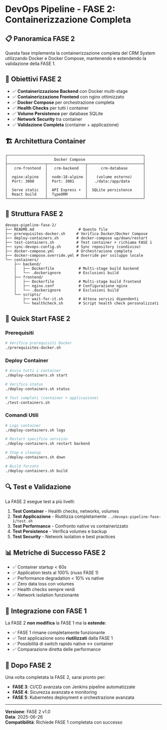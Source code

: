 # DevOps Pipeline - FASE 2: Containerizzazione Completa

## 📋 Panoramica FASE 2
Questa fase implementa la containerizzazione completa del CRM System utilizzando Docker e Docker Compose, mantenendo e estendendo la validazione della FASE 1.

## 🎯 Obiettivi FASE 2
- ✅ **Containerizzazione Backend** con Docker multi-stage
- ✅ **Containerizzazione Frontend** con nginx ottimizzato  
- ✅ **Docker Compose** per orchestrazione completa
- ✅ **Health Checks** per tutti i container
- ✅ **Volume Persistence** per database SQLite
- ✅ **Network Security** tra container
- ✅ **Validazione Completa** (container + applicazione)

## 🏗️ Architettura Container

```
┌─────────────────────────────────────────────────────────────┐
│                     Docker Compose                          │
├─────────────────┬─────────────────┬─────────────────────────┤
│   crm-frontend  │   crm-backend   │      crm-database       │
│                 │                 │                         │
│  nginx:alpine   │  node:18-alpine │    (volume esterno)     │
│  Port: 3000     │  Port: 3001     │   ./data:/app/data      │
│                 │                 │                         │
│  Serve static   │  API Express +  │  SQLite persistence     │
│  React build    │  TypeORM        │                         │
└─────────────────┴─────────────────┴─────────────────────────┘
```

## 📁 Struttura FASE 2

```
devops-pipeline-fase-2/
├── README.md                    # Questo file
├── prerequisites-docker.sh     # Verifica Docker/Docker Compose
├── deploy-containers.sh        # docker-compose up/down/restart
├── test-containers.sh          # Test container + richiama FASE 1
├── sync-devops-config.sh       # Sync repository (condiviso)
├── docker-compose.yml          # Orchestrazione completa
├── docker-compose.override.yml # Override per sviluppo locale
└── containers/
    ├── backend/
    │   ├── Dockerfile           # Multi-stage build backend
    │   └── .dockerignore        # Esclusioni build
    ├── frontend/
    │   ├── Dockerfile           # Multi-stage build frontend  
    │   ├── nginx.conf           # Configurazione nginx
    │   └── .dockerignore        # Esclusioni build
    └── scripts/
        ├── wait-for-it.sh       # Attesa servizi dipendenti
        └── healthcheck.sh       # Script health check personalizzati
```

## 🚀 Quick Start FASE 2

### Prerequisiti
```bash
# Verifica prerequisiti Docker
./prerequisites-docker.sh
```

### Deploy Container
```bash
# Avvia tutti i container
./deploy-containers.sh start

# Verifica status
./deploy-containers.sh status

# Test completi (container + applicazione)
./test-containers.sh
```

### Comandi Utili
```bash
# Logs container
./deploy-containers.sh logs

# Restart specifico servizio
./deploy-containers.sh restart backend

# Stop e cleanup
./deploy-containers.sh down

# Build forzato
./deploy-containers.sh build
```

## 🔍 Test e Validazione

La FASE 2 esegue test a più livelli:

1. **Test Container** - Health checks, networks, volumes
2. **Test Applicazione** - Riutilizza completamente `../devops-pipeline-fase-1/test.sh`  
3. **Test Performance** - Confronto native vs containerizzato
4. **Test Persistence** - Verifica volumes e backup
5. **Test Security** - Network isolation e best practices

## 📊 Metriche di Successo FASE 2

- ✅ Container startup < 60s
- ✅ Application tests al 100% (riuso FASE 1)
- ✅ Performance degradation < 10% vs native
- ✅ Zero data loss con volumes
- ✅ Health checks sempre verdi
- ✅ Network isolation funzionante

## 🔄 Integrazione con FASE 1

La FASE 2 **non modifica** la FASE 1 ma la **estende**:

- ✅ FASE 1 rimane completamente funzionante
- ✅ Test applicazione sono **riutilizzati** dalla FASE 1
- ✅ Possibilità di switch rapido native ↔ container
- ✅ Comparazione diretta delle performance

## 🚀 Dopo FASE 2

Una volta completata la FASE 2, sarai pronto per:
- **FASE 3**: CI/CD avanzata con Jenkins pipeline automatizzate
- **FASE 4**: Sicurezza avanzata e monitoring  
- **FASE 5**: Kubernetes deployment e orchestrazione avanzata

---

**Versione**: FASE 2 v1.0  
**Data**: 2025-06-26  
**Compatibilità**: Richiede FASE 1 completata con successo